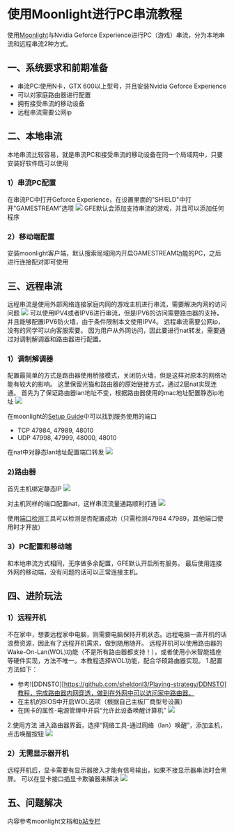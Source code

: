 # 使用Moonlight进行PC串流教程

使用[Moonlight](https://github.com/moonlight-stream)与Nvidia Geforce Experience进行PC（游戏）串流，分为本地串流和远程串流2种方式。

## 一、系统要求和前期准备
- 串流PC:使用N卡，GTX 600以上型号，并且安装Nvidia Geforce Experience
- 可以对家庭路由器进行配置
- 拥有接受串流的移动设备
- 远程串流需要公网ip

## 二、本地串流
本地串流比较容易，就是串流PC和接受串流的移动设备在同一个局域网中，只要安装好软件既可以使用

### 1）串流PC配置
在串流PC中打开Geforce Experience，在设置里面的"SHIELD"中打开“GAMESTREAM”选项
![](https://github.com/sheldonl3/Playing-strategy/blob/master/Moonlight_Config/gfe.png)
GFE默认会添加支持串流的游戏，并且可以添加任何程序

### 2）移动端配置
安装moonlight客户端，默认搜索局域网内开启GAMESTREAM功能的PC，之后进行连接配对即可使用


## 三、远程串流
远程串流是使用外部网络连接家庭内网的游戏主机进行串流，需要解决内网的访问问题
![](https://github.com/sheldonl3/Playing-strategy/blob/master/Moonlight_Config/%E7%BD%91%E7%BB%9C%E6%8B%93%E6%89%91.png)
可以使用IPV4或者IPV6进行串流，但是IPV6的访问需要路由器的支持，并且能够配置IPV6防火墙，由于条件限制本文使用IPV4。
远程串流需要公网ip，没有的同学可以向客服索要。
因为用户从外网访问，因此要进行nat转发，需要通过对调制解调器和路由器进行配置。

### 1）调制解调器
配置最简单的方式是路由器使用桥接模式，关闭防火墙，但是这样对原本的网络功能有较大的影响。
这里保留光猫和路由器的原始链接方式，通过2层nat实现连通。
首先为了保证路由器lan地址不变，根据路由器使用的mac地址配置静态ip地址
![](https://github.com/sheldonl3/Playing-strategy/blob/master/Moonlight_Config/%E9%9D%99%E6%80%81.png)

在moonlight的[Setup Guide](https://github.com/moonlight-stream/moonlight-docs/wiki/Setup-Guide)中可以找到服务使用的端口
- TCP 47984, 47989, 48010
- UDP 47998, 47999, 48000, 48010

在nat中对静态lan地址配置端口转发
![](https://github.com/sheldonl3/Playing-strategy/blob/master/Moonlight_Config/nat2.png)

### 2)路由器
首先主机绑定静态IP
![](https://github.com/sheldonl3/Playing-strategy/blob/master/Moonlight_Config/%E9%9D%99%E6%80%81ip.png)

对主机同样的端口配置nat，这样串流流量通路顺利打通
![](https://github.com/sheldonl3/Playing-strategy/blob/master/Moonlight_Config/nat.png)

使用[端口检测](https://www.canyouseeme.org/)工具可以检测是否配置成功（只需检测47984 47989，其他端口使用时才开放）


### 3）PC配置和移动端
和本地串流方式相同，无序做多余配置，GFE默认开启所有服务。
最后使用连接外网的移动端，没有问题的话可以正常连接主机。


## 四、进阶玩法
### 1）远程开机
不在家中，想要远程家中电脑，则需要电脑保持开机状态。远程电脑一直开机的话浪费资源，因此有了远程开机需求，做到随用随开。
远程开机可以使用路由器的Wake-On-Lan(WOL)功能（不是所有路由器都支持！），或者使用小米智能插座等硬件实现，方法不唯一。本教程选择WOL功能，配合华硕路由器实现。
1.配置方法如下：
- 参考![DDNSTO][https://github.com/sheldonl3/Playing-strategy/DDNSTO]教程，完成路由器内网穿透，做到在外网中可以访问家中路由器。
- 在主机的BIOS中开启WOL选项（根据自己主板厂商型号设置）
- 在网卡的属性-电源管理中开启“允许此设备唤醒计算机”
![](https://github.com/sheldonl3/Playing-strategy/blob/master/Moonlight_Config/网卡.png)

2.使用方法
进入路由器界面，选择“网络工具-通过网络（lan）唤醒”，添加主机，点击唤醒按钮
![](https://github.com/sheldonl3/Playing-strategy/blob/master/Moonlight_Config/wol.png)

### 2）无需显示器开机
远程开机后，显卡需要有显示器接入才能有信号输出，如果不接显示器串流时会黑屏。
可以在显卡接口插显卡欺骗器来解决
![](https://github.com/sheldonl3/Playing-strategy/blob/master/Moonlight_Config/显卡欺骗器.png)

## 五、问题解决

内容参考moonlight文档和[b站专栏](https://www.bilibili.com/read/cv6333264?from=search)
